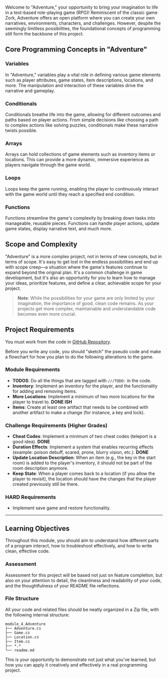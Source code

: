 Welcome to "Adventure," your opportunity to bring your imagination to life in a text-based role-playing game (RPG)! Reminiscent of the classic game Zork, Adventure offers an open platform where you can create your own narratives, environments, characters, and challenges. However, despite the seemingly limitless possibilities, the foundational concepts of programming still form the backbone of this project.

## Core Programming Concepts in "Adventure"

### Variables

In "Adventure," variables play a vital role in defining various game elements such as player attributes, game states, item descriptions, locations, and more. The manipulation and interaction of these variables drive the narrative and gameplay.

### Conditionals

Conditionals breathe life into the game, allowing for different outcomes and paths based on player actions. From simple decisions like choosing a path to complex actions like solving puzzles, conditionals make these narrative twists possible.

### Arrays

Arrays can hold collections of game elements such as inventory items or locations. This can provide a more dynamic, immersive experience as players navigate through the game world.

### Loops

Loops keep the game running, enabling the player to continuously interact with the game world until they reach a specified end condition.

### Functions

Functions streamline the game's complexity by breaking down tasks into manageable, reusable pieces. Functions can handle player actions, update game states, display narrative text, and much more.

## Scope and Complexity

"Adventure" is a more complex project, not in terms of new concepts, but in terms of scope. It's easy to get lost in the endless possibilities and end up with scope creep—a situation where the game's features continue to expand beyond the original plan. It's a common challenge in game development, but it's also an opportunity for you to learn how to manage your ideas, prioritize features, and define a clear, achievable scope for your project.

> **Note**: While the possibilities for your game are only limited by your imagination, the importance of good, clean code remains. As your projects get more complex, maintainable and understandable code becomes even more crucial.

## Project Requirements

You must work from the code in [GitHub Repository](https://github.com/CodeCraftCurriculum-I/module_4_adventure).

Before you write any code, you should "sketch" the pseudo code and make a flowchart for how you plan to do the following alterations to the game.

### Module Requirements

- **TODOS**: Do all the things that are tagged with `///TODO:` in the code.
- **Inventory**: Implement an inventory for the player, and the functionality for adding and removing items.
- **More Locations**: Implement a minimum of two more locations for the player to travel to. **DONE ISH**
- **Items**: Create at least one artifact that needs to be combined with another artifact to make a change (for instance, a key and lock).

### Challenge Requirements (Higher Grades)

- **Cheat Codes**: Implement a minimum of two cheat codes (teleport is a good idea). **DONE**
- **Duration Effects**: Implement a system that enables recurring effects (example: poison debuff, scared, prone, blurry vision, etc.). **DONE**
- **Update Location Description**: When an item (e.g., the key in the start room) is added to the player's inventory, it should not be part of the room description anymore.
- **Keep State**: When a player comes back to a location (if you allow the player to revisit), the location should have the changes that the player created previously still be there.

### HARD Requirements

- Implement save game and restore functionality.

---

## Learning Objectives

Throughout this module, you should aim to understand how different parts of a program interact, how to troubleshoot effectively, and how to write clean, effective code.

### Assessment

Assessment for this project will be based not just on feature completion, but also on your attention to detail, the cleanliness and readability of your code, and the thoughtfulness of your README file reflections.

### File Structure

All your code and related files should be neatly organized in a Zip file, with the following internal structure:

```
module_4_Adventure
├── Adventure.cs
├── Game.cs
├── Location.cs
├── Item.cs
├── *.*
└── readme.md
```

This is your opportunity to demonstrate not just what you've learned, but how you can apply it creatively and effectively in a real programming project.

